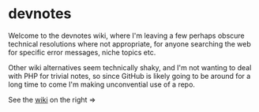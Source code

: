 devnotes
========

Welcome to the devnotes wiki, where I'm leaving a few perhaps obscure technical resolutions where not appropriate, for anyone searching the web for specific error messages, niche topics etc.

Other wiki alternatives seem technically shaky, and I'm not wanting to deal with PHP for trivial notes, so since GitHub is likely going to be around for a long time to come I'm making unconvential use of a repo.

See the [wiki](https://github.com/lmmx/devnotes/wiki) on the right ⇒
